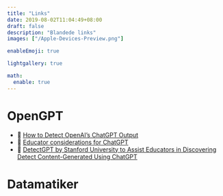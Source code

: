 ```yaml
---
title: "Links"
date: 2019-08-02T11:04:49+08:00
draft: false
description: "Blandede links"
images: ["/Apple-Devices-Preview.png"]

enableEmoji: true

lightgallery: true

math:
  enable: true
---
```

# OpenGPT
* :cookie: [How to Detect OpenAI’s ChatGPT Output](https://medium.com/geekculture/how-to-detect-if-an-essay-was-generated-by-openais-chatgpt-58bb8adc8461)
* :lollipop: [Educator considerations for ChatGPT](https://platform.openai.com/docs/chatgpt-education)
* :banana: [DetectGPT by Stanford University to Assist Educators in Discovering Detect Content-Generated Using ChatGPT](https://medium.com/codex/detectgpt-by-stanford-university-to-assist-educators-discovering-detect-content-generated-using-d9385c19fe98)

# Datamatiker


